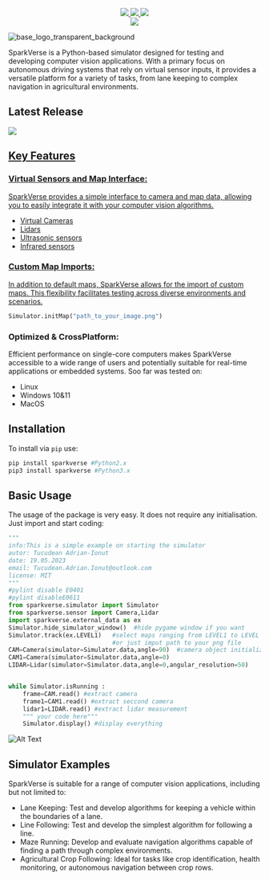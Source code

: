 <p align="center">
<a href="https://www.linkedin.com/in/adrian-ionuț-țucudean/">
    <img src="https://img.shields.io/badge/-LinkedIn-blue">
</a>
<a href="mailto:Tucudean.Adrian.Ionut@outlook.com">
    <img src="https://img.shields.io/badge/-Email-darkgreen?style=flat-square&logo=#0078D4&logoColor=black">
</a>

<a href="https://pypi.org/user/TucuAI/">
    <img src="https://img.shields.io/badge/PyPi-TucuAI-blueviolet">
</a>

<br/> 

<!-- <a href="https://github.com/Amporu">
    <img src="https://github-readme-stats.vercel.app/api?username=drkostas&show_icons=true&count_private=true&show_icons=true&hide_border=true&hide_title=true&card_width=300px&hide_rank=true&bg_color=00000000&theme=dracula">
</a> -->

<a href="https://github.com/Amporu">
    <img src="https://github-stats-alpha.vercel.app/api?username=Amporu&cc=22272e&tc=37BCF6&ic=fff&bc=0000">
</a>

</p>

![base_logo_transparent_background](https://github.com/Amporu/SparkVerse/assets/109149566/ae904844-298e-433e-bbcf-b5c0032cd01f)

SparkVerse is a Python-based simulator designed for testing and developing computer vision applications. With a primary focus on autonomous driving systems that rely on virtual sensor inputs, it provides a versatile platform for a variety of tasks, from lane keeping to complex navigation in agricultural environments.

## Latest Release
<a href="https://github.com/Amporu/SparkVerse/releases">
    <img src="https://img.shields.io/badge/0%20.%200-.%203-blueviolet">



## Key Features

### Virtual Sensors and Map Interface: 
  SparkVerse provides a simple interface to camera and map data, allowing you to easily integrate it with your computer vision algorithms.
  * Virtual Cameras
  * Lidars
  * Ultrasonic sensors
  * Infrared sensors
### Custom Map Imports: 
In addition to default maps, SparkVerse allows for the import of custom maps. This flexibility facilitates testing across diverse environments and scenarios.
```python
Simulator.initMap("path_to_your_image.png")
```
### Optimized & CrossPlatform: 
Efficient performance on single-core computers makes SparkVerse accessible to a wide range of users and potentially suitable for real-time applications or embedded systems.
Soo far was tested on:
  * Linux 
  * Windows 10&11
  * MacOS

## Installation
To install via `pip` use:
```sh
pip install sparkverse #Python2.x
pip3 install sparkverse #Python3.x
```
## Basic Usage
The usage of the package is very easy. It does not require any initialisation. Just import and start coding:
```python
"""
info:This is a simple example on starting the simulator
autor: Tucudean Adrian-Ionut
date: 19.05.2023
email: Tucudean.Adrian.Ionut@outlook.com
license: MIT
"""
#pylint disable E0401
#pylint disableE0611
from sparkverse.simulator import Simulator
from sparkverse.sensor import Camera,Lidar
import sparkverse.external_data as ex
Simulator.hide_simulator_window()  #hide pygame window if you want
Simulator.track(ex.LEVEL1)   #select maps ranging from LEVEL1 to LEVEL 7 
                             #or just imput path to your png file
CAM=Camera(simulator=Simulator.data,angle=90)  #camera object initialized
CAM1=Camera(simulator=Simulator.data,angle=0)
LIDAR=Lidar(simulator=Simulator.data,angle=0,angular_resolution=50)


while Simulator.isRunning :
    frame=CAM.read() #extract camera 
    frame1=CAM1.read() #extract seccond camera
    lidar1=LIDAR.read() #extract lidar measurement
    """ your code here"""
    Simulator.display() #display everything
```
![Alt Text](path/to/your/gif/image.gif)
## Simulator Examples
SparkVerse is suitable for a range of computer vision applications, including but not limited to:

   * Lane Keeping: 
     Test and develop algorithms for keeping a vehicle within the boundaries of a lane.
   * Line Following:
     Test and develop the simplest algorithm for following a line.
   * Maze Running: 
     Develop and evaluate navigation algorithms capable of finding a path through complex environments.
   * Agricultural Crop Following: 
   Ideal for tasks like crop identification, health monitoring, or autonomous navigation between crop rows.
